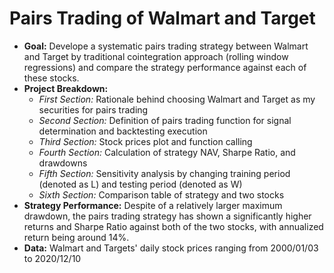# Pairs Trading of Walmart and Target

- **Goal:** Develope a systematic pairs trading strategy between Walmart and Target by traditional cointegration approach (rolling window regressions) and compare the strategy performance against each of these stocks.
- **Project Breakdown:**
  - *First Section:* Rationale behind choosing Walmart and Target as my securities for pairs trading
  - *Second Section:* Definition of pairs trading function for signal determination and backtesting execution
  - *Third Section:* Stock prices plot and function calling
  - *Fourth Section:* Calculation of strategy NAV, Sharpe Ratio, and drawdowns
  - *Fifth Section:* Sensitivity analysis by changing training period (denoted as L) and testing period (denoted as W)
  - *Sixth Section:* Comparison table of strategy and two stocks
- **Strategy Performance:** Despite of a relatively larger maximum drawdown, the pairs trading strategy has shown a significantly higher returns and Sharpe Ratio against both of the two stocks, with annualized return being around 14%.
- **Data:** Walmart and Targets' daily stock prices ranging from 2000/01/03 to 2020/12/10
